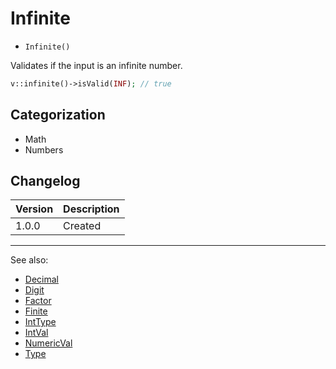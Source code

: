 # Infinite

- `Infinite()`

Validates if the input is an infinite number.

```php
v::infinite()->isValid(INF); // true
```

## Categorization

- Math
- Numbers

## Changelog

Version | Description
--------|-------------
  1.0.0 | Created

***
See also:

- [Decimal](Decimal.md)
- [Digit](Digit.md)
- [Factor](Factor.md)
- [Finite](Finite.md)
- [IntType](IntType.md)
- [IntVal](IntVal.md)
- [NumericVal](NumericVal.md)
- [Type](Type.md)
